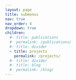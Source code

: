```yaml
---
layout: page
title: submenus
nav: true
nav_order: 4
dropdown: true
children:
  #- title: publications
  #  permalink: /publications/
  #- title: divider
  - title: projects
    permalink: /projects/
  #- title: divider
  #- title: blog
  #  permalink: /blog/
---
```

